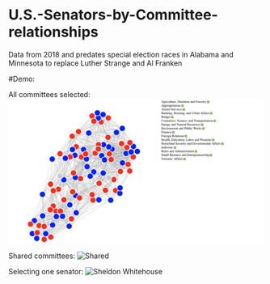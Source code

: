# U.S.-Senators-by-Committee-relationships

Data from 2018 and predates special election races in Alabama and Minnesota to replace Luther Strange and Al Franken

#Demo:

All committees selected:
![100 Senators](screenshots/allselected.PNG)

Shared committees:
![Shared](screenshotes/onecommittee.PNG)

Selecting one senator:
![Sheldon Whitehouse](Whitehouse.PNG)
